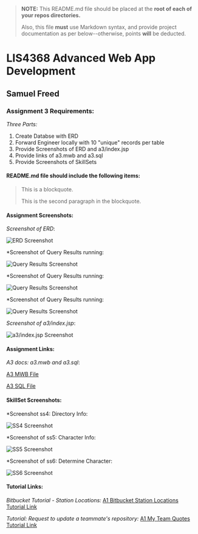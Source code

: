> **NOTE:** This README.md file should be placed at the **root of each of your repos directories.**
>
>Also, this file **must** use Markdown syntax, and provide project documentation as per below--otherwise, points **will** be deducted.
>

# LIS4368 Advanced Web App Development

## Samuel Freed

### Assignment 3 Requirements:

*Three Parts:*

1. Create Databse with ERD 
2. Forward Engineer locally with 10 "unique" records per table
3. Provide Screenshots of ERD and a3/index.jsp
4. Provide links of a3.mwb and a3.sql
5. Provide Screenshots of SkillSets

#### README.md file should include the following items:

> This is a blockquote.
> 
> This is the second paragraph in the blockquote.
>

#### Assignment Screenshots:

*Screenshot of ERD*:

![ERD Screenshot](img/erd.png)

*Screenshot of Query Results running:

![Query Results Screenshot](img/queryresult1.png)

*Screenshot of Query Results running:

![Query Results Screenshot](img/queryresult2.png)

*Screenshot of Query Results running:

![Query Results Screenshot](img/queryresult3.png)

*Screenshot of a3/index.jsp*:

![a3/index.jsp  Screenshot](img/index.png)

#### Assignment Links:

*A3 docs: a3.mwb and a3.sql*: 
 
[A3 MWB File](docs/a3.mwb "A3 ERD in .mwb format") 
 
[A3 SQL File](docs/a3.sql "A3 SQL Script") 

#### SkillSet Screenshots:

*Screenshot ss4: Directory Info:

![SS4 Screenshot](img/ss4.png)

*Screenshot of ss5: Character Info:

![SS5 Screenshot](img/ss5.png)

*Screenshot of ss6:	Determine Character:

![SS6 Screenshot](img/ss6.png)

#### Tutorial Links:

*Bitbucket Tutorial - Station Locations:*
[A1 Bitbucket Station Locations Tutorial Link](https://bitbucket.org/username/bitbucketstationlocations/ "Bitbucket Station Locations")

*Tutorial: Request to update a teammate's repository:*
[A1 My Team Quotes Tutorial Link](https://bitbucket.org/username/myteamquotes/ "My Team Quotes Tutorial")